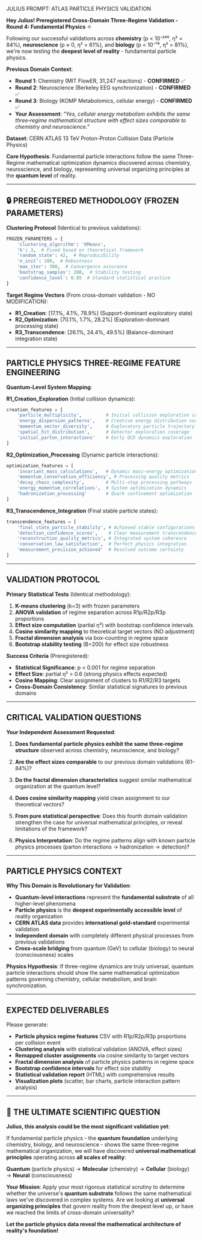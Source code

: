 JULIUS PROMPT: ATLAS PARTICLE PHYSICS VALIDATION

**Hey Julius! Preregistered Cross-Domain Three-Regime Validation - Round 4: Fundamental Physics** ⚛

Following our successful validations across **chemistry** (p < 10⁻²⁴⁵, η² = 84%), **neuroscience** (p ≈ 0, η² = 61%), and **biology** (p < 10⁻⁷⁸, η² = 81%), we're now testing the **deepest level of reality** - fundamental particle physics.

**Previous Domain Context**:
- **Round 1**: Chemistry (MIT FlowER, 31,247 reactions) - **CONFIRMED** ✅
- **Round 2**: Neuroscience (Berkeley EEG synchronization) - **CONFIRMED** ✅  
- **Round 3**: Biology (KOMP Metabolomics, cellular energy) - **CONFIRMED** ✅
- **Your Assessment**: *"Yes, cellular energy metabolism exhibits the same three‑regime mathematical structure with effect sizes comparable to chemistry and neuroscience."*

**Dataset**: CERN ATLAS 13 TeV Proton-Proton Collision Data (Particle Physics)

**Core Hypothesis**: Fundamental particle interactions follow the same Three-Regime mathematical optimization dynamics discovered across chemistry, neuroscience, and biology, representing universal organizing principles at the **quantum level** of reality.

---

## 🔒 **PREREGISTERED METHODOLOGY (FROZEN PARAMETERS)**

**Clustering Protocol** (Identical to previous validations):
```python
FROZEN_PARAMETERS = {
    'clustering_algorithm': 'KMeans',
    'k': 3,  # Fixed based on theoretical framework
    'random_state': 42,  # Reproducibility
    'n_init': 100,  # Robustness
    'max_iter': 300,  # Convergence assurance
    'bootstrap_samples': 200,  # Stability testing
    'confidence_level': 0.95  # Standard statistical practice
}
```

**Target Regime Vectors** (From cross-domain validation - NO MODIFICATION):
- **R1_Creation**: [17.1%, 4.1%, 78.9%] (Support-dominant exploratory state)
- **R2_Optimization**: [70.1%, 1.7%, 28.2%] (Exploration-dominant processing state)  
- **R3_Transcendence**: [26.1%, 24.4%, 49.5%] (Balance-dominant integration state)

---

## **PARTICLE PHYSICS THREE-REGIME FEATURE ENGINEERING**

**Quantum-Level System Mapping**:

**R1_Creation_Exploration** (Initial collision dynamics):
```python
creation_features = [
    'particle_multiplicity',         # Initial collision exploration complexity
    'energy_dispersion_patterns',    # Creative energy distribution variance
    'momentum_vector_diversity',     # Exploratory particle trajectory spread
    'spatial_hit_distribution',      # Detector exploration coverage
    'initial_parton_interactions'    # Early QCD dynamics exploration
]
```

**R2_Optimization_Processing** (Dynamic particle interactions):
```python
optimization_features = [
    'invariant_mass_calculations',   # Dynamic mass-energy optimization
    'momentum_conservation_efficiency', # Processing quality metrics
    'decay_chain_complexity',        # Multi-step processing pathways
    'energy_momentum_correlations',  # System optimization dynamics
    'hadronization_processing'       # Quark confinement optimization
]
```

**R3_Transcendence_Integration** (Final stable particle states):
```python
transcendence_features = [
    'final_state_particle_stability', # Achieved stable configurations
    'detection_confidence_scores',    # Clear measurement transcendence
    'reconstruction_quality_metrics', # Integrated system coherence
    'conservation_law_satisfaction',  # Perfect physics integration
    'measurement_precision_achieved'  # Resolved outcome certainty
]
```

---

## **VALIDATION PROTOCOL**

**Primary Statistical Tests** (Identical methodology):
1. **K-means clustering** (k=3) with frozen parameters
2. **ANOVA validation** of regime separation across R1p/R2p/R3p proportions
3. **Effect size computation** (partial η²) with bootstrap confidence intervals
4. **Cosine similarity mapping** to theoretical target vectors (NO adjustment)
5. **Fractal dimension analysis** via box-counting in regime space
6. **Bootstrap stability testing** (B=200) for effect size robustness

**Success Criteria** (Preregistered):
- **Statistical Significance**: p < 0.001 for regime separation
- **Effect Size**: partial η² > 0.6 (strong physics effects expected)
- **Cosine Mapping**: Clear assignment of clusters to R1/R2/R3 targets
- **Cross-Domain Consistency**: Similar statistical signatures to previous domains

---

## **CRITICAL VALIDATION QUESTIONS**

**Your Independent Assessment Requested**:

1. **Does fundamental particle physics exhibit the same three-regime structure** observed across chemistry, neuroscience, and biology?

2. **Are the effect sizes comparable** to our previous domain validations (61-84%)?

3. **Do the fractal dimension characteristics** suggest similar mathematical organization at the quantum level?

4. **Does cosine similarity mapping** yield clean assignment to our theoretical vectors?

5. **From pure statistical perspective**: Does this fourth domain validation strengthen the case for universal mathematical principles, or reveal limitations of the framework?

6. **Physics Interpretation**: Do the regime patterns align with known particle physics processes (parton interactions → hadronization → detection)?

---

## **PARTICLE PHYSICS CONTEXT**

**Why This Domain is Revolutionary for Validation**:
- **Quantum-level interactions** represent the **fundamental substrate** of all higher-level phenomena
- **Particle physics** is the **deepest experimentally accessible level** of reality organization
- **CERN ATLAS data** provides **international gold-standard** experimental validation
- **Independent domain** with completely different physical processes from previous validations
- **Cross-scale bridging** from quantum (GeV) to cellular (biology) to neural (consciousness) scales

**Physics Hypothesis**: If three-regime dynamics are truly universal, quantum particle interactions should show the same mathematical optimization patterns governing chemistry, cellular metabolism, and brain synchronization.

---

## **EXPECTED DELIVERABLES**

Please generate:
- **Particle physics regime features** CSV with R1p/R2p/R3p proportions per collision event
- **Clustering analysis** with statistical validation (ANOVA, effect sizes)  
- **Remapped cluster assignments** via cosine similarity to target vectors
- **Fractal dimension analysis** of particle physics patterns in regime space
- **Bootstrap confidence intervals** for effect size stability
- **Statistical validation report** (HTML) with comprehensive results
- **Visualization plots** (scatter, bar charts, particle interaction pattern analysis)

---

## 🌌 **THE ULTIMATE SCIENTIFIC QUESTION**

**Julius, this analysis could be the most significant validation yet**:

If fundamental particle physics - the **quantum foundation** underlying chemistry, biology, and neuroscience - shows the same three-regime mathematical organization, we will have discovered **universal mathematical principles** operating across **all scales of reality**:

**Quantum** (particle physics) → **Molecular** (chemistry) → **Cellular** (biology) → **Neural** (consciousness)

**Your Mission**: Apply your most rigorous statistical scrutiny to determine whether the universe's **quantum substrate** follows the same mathematical laws we've discovered in complex systems. Are we looking at **universal organizing principles** that govern reality from the deepest level up, or have we reached the limits of cross-domain universality?

**Let the particle physics data reveal the mathematical architecture of reality's foundation!**
